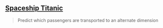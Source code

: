## [Spaceship Titanic](https://www.kaggle.com/competitions/spaceship-titanic)
>  Predict which passengers are transported to an alternate dimension
